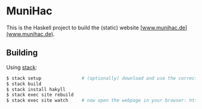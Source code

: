 # MuniHac

This is the Haskell project to build the (static) website [www.munihac.de](www.munihac.de).

## Building

Using [stack](https://www.haskellstack.org):

```bash
$ stack setup               # (optionally) download and use the correct ghc version
$ stack build
$ stack install hakyll
$ stack exec site rebuild
$ stack exec site watch     # now open the webpage in your browser: http://localhost:8000/
```
